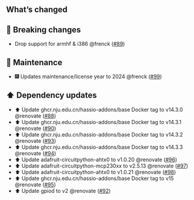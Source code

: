 ## What’s changed

## 🚨 Breaking changes

- Drop support for armhf & i386 @frenck ([#89](https://github.com/hassio-addons/addon-mqtt-io/pull/89))

## 🧰 Maintenance

- 🎆 Updates maintenance/license year to 2024 @frenck ([#99](https://github.com/hassio-addons/addon-mqtt-io/pull/99))

## ⬆️ Dependency updates

- ⬆️ Update ghcr.nju.edu.cn/hassio-addons/base Docker tag to v14.3.0 @renovate ([#88](https://github.com/hassio-addons/addon-mqtt-io/pull/88))
- ⬆️ Update ghcr.nju.edu.cn/hassio-addons/base Docker tag to v14.3.1 @renovate ([#90](https://github.com/hassio-addons/addon-mqtt-io/pull/90))
- ⬆️ Update ghcr.nju.edu.cn/hassio-addons/base Docker tag to v14.3.2 @renovate ([#93](https://github.com/hassio-addons/addon-mqtt-io/pull/93))
- ⬆️ Update ghcr.nju.edu.cn/hassio-addons/base Docker tag to v14.3.3 @renovate ([#94](https://github.com/hassio-addons/addon-mqtt-io/pull/94))
- ⬆️ Update adafruit-circuitpython-ahtx0 to v1.0.20 @renovate ([#96](https://github.com/hassio-addons/addon-mqtt-io/pull/96))
- ⬆️ Update adafruit-circuitpython-mcp230xx to v2.5.13 @renovate ([#97](https://github.com/hassio-addons/addon-mqtt-io/pull/97))
- ⬆️ Update adafruit-circuitpython-ahtx0 to v1.0.21 @renovate ([#98](https://github.com/hassio-addons/addon-mqtt-io/pull/98))
- ⬆️ Update ghcr.nju.edu.cn/hassio-addons/base Docker tag to v15 @renovate ([#95](https://github.com/hassio-addons/addon-mqtt-io/pull/95))
- ⬆️ Update gpiod to v2 @renovate ([#92](https://github.com/hassio-addons/addon-mqtt-io/pull/92))
